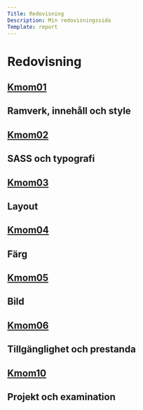 ```yaml
---
Title: Redovisning
Description: Min redovisningssida
Template: report
---
```


Redovisning
======================

<div class="kmom-box">
    <a href="#"><h2>Kmom01<h2></a>
    <p>Ramverk, innehåll och style</p>
    <a class="arrow-icon" href=report/kmom01>
        <i class="fas fa-chevron-circle-right fa-2x arrow-icon"></i>
    </a>
</div> 

<div class="kmom-box">
    <a href="#"><h2>Kmom02<h2></a>
    <p>SASS och typografi</p>
    <a class="arrow-icon" href=report/kmom02>
        <i class="fas fa-chevron-circle-right fa-2x arrow-icon"></i>
    </a>
</div>

<div class="kmom-box">
    <a href="#"><h2>Kmom03<h2></a>
    <p>Layout</p>
    <a class="arrow-icon" href=report/kmom03>
        <i class="fas fa-chevron-circle-right fa-2x arrow-icon"></i>
    </a>
</div>

<div class="kmom-box">
    <a href="#"><h2>Kmom04<h2></a>
    <p>Färg</p>
    <a class="arrow-icon" href=report/kmom04>
        <i class="fas fa-chevron-circle-right fa-2x arrow-icon"></i>
    </a>
</div>

<div class="kmom-box">
    <a href="#"><h2>Kmom05<h2></a>
    <p>Bild</p>
    <a class="arrow-icon" href=report/kmom05>
        <i class="fas fa-chevron-circle-right fa-2x arrow-icon"></i>
    </a>
</div>

<div class="kmom-box">
    <a href="#"><h2>Kmom06<h2></a>
    <p>Tillgänglighet och prestanda</p>
    <a class="arrow-icon" href=report/kmom06>
        <i class="fas fa-chevron-circle-right fa-2x arrow-icon"></i>
    </a>
</div>

<div class="kmom-box project">
    <a href="#"><h2>Kmom10<h2></a>
    <p>Projekt och examination</p>
    <a class="arrow-icon" href=report/kmom10>
        <i class="fas fa-chevron-circle-right fa-2x"></i>
    </a>
</div>
